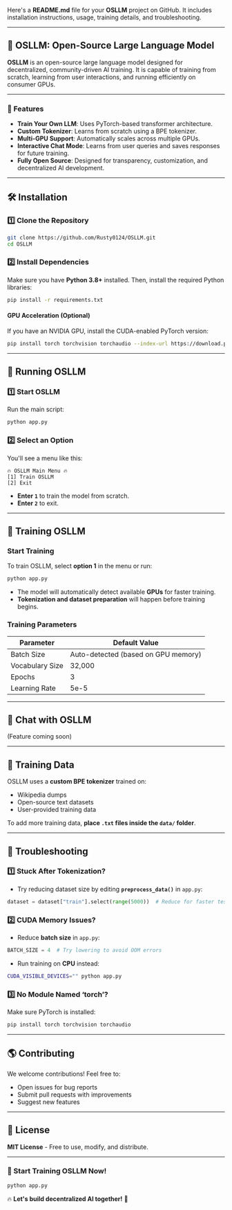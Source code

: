 Here's a **README.md** file for your **OSLLM** project on GitHub. It includes installation instructions, usage, training details, and troubleshooting.  

---

## **🚀 OSLLM: Open-Source Large Language Model**
**OSLLM** is an open-source large language model designed for decentralized, community-driven AI training. It is capable of training from scratch, learning from user interactions, and running efficiently on consumer GPUs.  

---

### **📌 Features**
- **Train Your Own LLM**: Uses PyTorch-based transformer architecture.  
- **Custom Tokenizer**: Learns from scratch using a BPE tokenizer.  
- **Multi-GPU Support**: Automatically scales across multiple GPUs.  
- **Interactive Chat Mode**: Learns from user queries and saves responses for future training.  
- **Fully Open Source**: Designed for transparency, customization, and decentralized AI development.  

---

## **🛠 Installation**
### **1️⃣ Clone the Repository**
```sh
git clone https://github.com/Rusty0124/OSLLM.git
cd OSLLM
```

### **2️⃣ Install Dependencies**
Make sure you have **Python 3.8+** installed. Then, install the required Python libraries:
```sh
pip install -r requirements.txt
```
#### **GPU Acceleration (Optional)**
If you have an NVIDIA GPU, install the CUDA-enabled PyTorch version:
```sh
pip install torch torchvision torchaudio --index-url https://download.pytorch.org/whl/cu118
```
---

## **🚀 Running OSLLM**
### **1️⃣ Start OSLLM**
Run the main script:
```sh
python app.py
```
### **2️⃣ Select an Option**
You'll see a menu like this:
```
🔥 OSLLM Main Menu 🔥
[1] Train OSLLM
[2] Exit
```
- **Enter `1`** to train the model from scratch.  
- **Enter `2`** to exit.  

---

## **🧠 Training OSLLM**
### **Start Training**
To train OSLLM, select **option 1** in the menu or run:
```sh
python app.py
```
- The model will automatically detect available **GPUs** for faster training.  
- **Tokenization and dataset preparation** will happen before training begins.  

### **Training Parameters**
| Parameter      | Default Value |
|---------------|--------------|
| Batch Size    | Auto-detected (based on GPU memory) |
| Vocabulary Size | 32,000 |
| Epochs        | 3 |
| Learning Rate | 5e-5 |

---

## **💬 Chat with OSLLM**
(Feature coming soon)  

---

## **📄 Training Data**
OSLLM uses a **custom BPE tokenizer** trained on:
- Wikipedia dumps  
- Open-source text datasets  
- User-provided training data  

To add more training data, **place `.txt` files inside the `data/` folder**.

---

## **🐛 Troubleshooting**
### **1️⃣ Stuck After Tokenization?**
- Try reducing dataset size by editing **`preprocess_data()`** in `app.py`:
```python
dataset = dataset["train"].select(range(5000))  # Reduce for faster testing
```

### **2️⃣ CUDA Memory Issues?**
- Reduce **batch size** in `app.py`:
```python
BATCH_SIZE = 4  # Try lowering to avoid OOM errors
```
- Run training on **CPU** instead:
```sh
CUDA_VISIBLE_DEVICES="" python app.py
```

### **3️⃣ No Module Named ‘torch’?**
Make sure PyTorch is installed:
```sh
pip install torch torchvision torchaudio
```

---

## **🌎 Contributing**
We welcome contributions! Feel free to:
- Open issues for bug reports  
- Submit pull requests with improvements  
- Suggest new features  

---

## **📜 License**
**MIT License** - Free to use, modify, and distribute.  

---

### **🚀 Start Training OSLLM Now!**
```sh
python app.py
```

🔥 **Let's build decentralized AI together!** 🚀  
